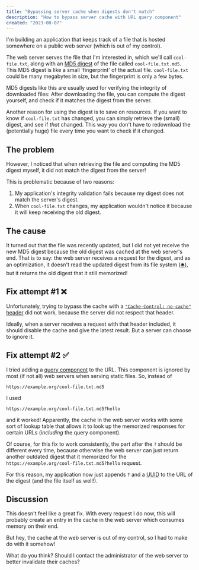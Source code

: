 ```yaml
---
title: "Bypassing server cache when digests don't match"
description: "How to bypass server cache with URL query component"
created: "2023-08-07"
---
```


I'm building an application that keeps track of a file that is hosted somewhere on a public web server (which is out of my control).

The web server serves the file that I'm interested in, which we'll call `cool-file.txt`, along with an [MD5 digest](https://en.wikipedia.org/wiki/MD5) of the file called `cool-file.txt.md5`.
This MD5 digest is like a small 'fingerprint' of the actual file.
`cool-file.txt` could be many megabytes in size, but the fingerprint is only a few bytes.

MD5 digests like this are usually used for verifying the integrity of downloaded files: After downloading the file, you can compute the digest yourself, and check if it matches the digest from the server.

Another reason for using the digest is to save on resources.
If you want to know if `cool-file.txt` has changed, you can simply retrieve the (small) digest, and see if *that* changed. This way you don't have to redownload the (potentially huge) file every time you want to check if it changed.

## The problem
However, I noticed that when retrieving the file and computing the MD5 digest myself, it did not match the digest from the server!

This is problematic because of two reasons:

1. My application's integrity validation fails because my digest does not match the server's digest.
2. When `cool-file.txt` changes, my application wouldn't notice it because it will keep receiving the old digest.

## The cause

It turned out that the file was recently updated, but I did not yet receive the new MD5 digest because the old digest was cached at the web server's end.
That is to say: the web server receives a request for the digest, and as an optimization, it doesn't read the updated digest from its file system ([🛎️](https://atp.fm/)), but it returns the old digest that it still memorized!

## Fix attempt #1 ❌
Unfortunately, trying to bypass the cache with a [`"Cache-Control: no-cache"` header](https://developer.mozilla.org/en-US/docs/Web/HTTP/Headers/Cache-Control) did not work, because the server did not respect that header.

Ideally, when a server receives a request with that header included, it should disable the cache and give the latest result. But a server can choose to ignore it.

## Fix attempt #2 ✅
I tried adding a [query component](https://www.rfc-editor.org/rfc/rfc3986.html#section-3.4) to the URL.
This component is ignored by most (if not all) web servers when serving static files.
So, instead of

```
https://example.org/cool-file.txt.md5
```

I used

```
https://example.org/cool-file.txt.md5?hello
```

and it worked!
Apparently, the cache in the web server works with some sort of lookup table that allows it to look up the memorized responses for certain URLs (*including* the query component).

Of course, for this fix to work consistently, the part after the `?` should be different every time, because otherwise the web server can just return another outdated digest that it memorized for the `https://example.org/cool-file.txt.md5?hello` request.

For this reason, my application now just appends `?` and a [UUID](https://developer.mozilla.org/en-US/docs/Glossary/UUID) to the URL of the digest (and the file itself as well!).

## Discussion
This doesn't feel like a great fix.
With every request I do now, this will probably create an entry in the cache in the web server which consumes memory on their end.

But hey, the cache at the web server is out of my control, so I had to make do with it somehow!

What do you think? Should I contact the administrator of the web server to better invalidate their caches?
